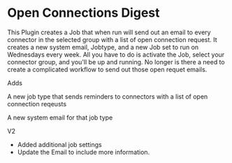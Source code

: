 # Open Connections Digest
This Plugin creates a Job that when run will send out an email to every connector in the selected group with a list of open connection request. It creates a new system email, Jobtype, and a new Job set to run on Wednesdays every week. All you have to do is activate the Job, select your connector group, and you'll be up and running. No longer is there a need to create a complicated workflow to send out those open requet emails.

Adds

A new job type that sends reminders to connectors with a list of open connection reqeusts

A new system email for that job type

V2
- Added additional job settings
- Update the Email to include more information.
